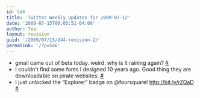 ```yaml
---
id: 546
title: 'Twitter Weekly Updates for 2009-07-12'
date: '2009-07-15T00:05:51-04:00'
author: Tea
layout: revision
guid: '/2009/07/15/244-revision-2/'
permalink: '/?p=546'
---
```


- gmail came out of beta today. weird. why is it raining again? [\#](http://twitter.com/teacurran/statuses/2515459748)
- I couldn't find some fonts I designed 10 years ago. Good thing they are downloadable on pirate websites. [\#](http://twitter.com/teacurran/statuses/2521593074)
- I just unlocked the “Explorer” badge on @foursquare! <http://bit.ly/rZQaD> [\#](http://twitter.com/teacurran/statuses/2578367568)